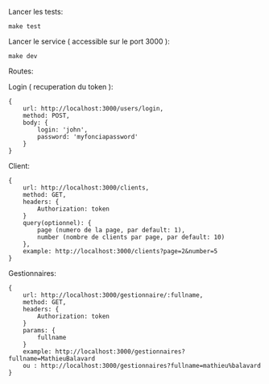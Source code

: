 Lancer les tests:
   
    make test
    
Lancer le service ( accessible sur le port 3000 ):
   
    make dev
    
Routes: 

 Login ( recuperation du token ): 
 
    {
        url: http://localhost:3000/users/login,
        method: POST,
        body: {
            login: 'john',
            password: 'myfonciapassword'
        }
    }
Client: 
 
    {
        url: http://localhost:3000/clients,
        method: GET,
        headers: {
            Authorization: token
        }
        query(optionnel): { 
            page (numero de la page, par default: 1),
            number (nombre de clients par page, par default: 10) 
        },
        example: http://localhost:3000/clients?page=2&number=5
    }
        
Gestionnaires:


    {
        url: http://localhost:3000/gestionnaire/:fullname,
        method: GET,
        headers: {
            Authorization: token
        }
        params: {
            fullname
        }
        example: http://localhost:3000/gestionnaires?fullname=MathieuBalavard
        ou : http://localhost:3000/gestionnaires?fullname=mathieu%balavard
    }
    
    
    